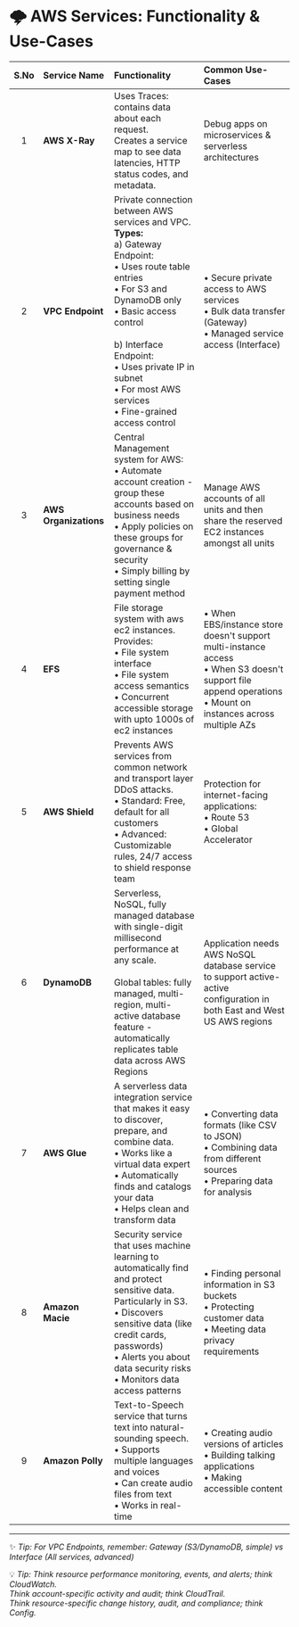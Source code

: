 # 🌩️ AWS Services: Functionality & Use-Cases

| S.No | **Service Name**   | **Functionality**                                                                                                                                      | **Common Use-Cases**                                 |
|:----:|:------------------|:------------------------------------------------------------------------------------------------------------------------------------------------------|:-----------------------------------------------------|
| 1    | **AWS X-Ray**     | Uses Traces: contains data about each request.<br>Creates a service map to see data latencies, HTTP status codes, and metadata.                        | Debug apps on microservices & serverless architectures |
| 2    | **VPC Endpoint**  | Private connection between AWS services and VPC.<br>**Types:**<br>a) Gateway Endpoint:<br>• Uses route table entries<br>• For S3 and DynamoDB only<br>• Basic access control<br><br>b) Interface Endpoint:<br>• Uses private IP in subnet<br>• For most AWS services<br>• Fine-grained access control | • Secure private access to AWS services<br>• Bulk data transfer (Gateway)<br>• Managed service access (Interface) |
| 3    | **AWS Organizations** | Central Management system for AWS:<br>• Automate account creation - group these accounts based on business needs<br>• Apply policies on these groups for governance & security<br>• Simply billing by setting single payment method | Manage AWS accounts of all units and then share the reserved EC2 instances amongst all units |
| 4    | **EFS**          | File storage system with aws ec2 instances. Provides:<br>• File system interface<br>• File system access semantics<br>• Concurrent accessible storage with upto 1000s of ec2 instances | • When EBS/instance store doesn't support multi-instance access<br>• When S3 doesn't support file append operations<br>• Mount on instances across multiple AZs |
| 5    | **AWS Shield**    | Prevents AWS services from common network and transport layer DDoS attacks.<br>• Standard: Free, default for all customers<br>• Advanced: Customizable rules, 24/7 access to shield response team | Protection for internet-facing applications:<br>• Route 53<br>• Global Accelerator |
| 6    | **DynamoDB**      | Serverless, NoSQL, fully managed database with single-digit millisecond performance at any scale.<br><br>Global tables: fully managed, multi-region, multi-active database feature - automatically replicates table data across AWS Regions | Application needs AWS NoSQL database service to support active-active configuration in both East and West US AWS regions |
| 7    | **AWS Glue**      | A serverless data integration service that makes it easy to discover, prepare, and combine data.<br>• Works like a virtual data expert<br>• Automatically finds and catalogs your data<br>• Helps clean and transform data | • Converting data formats (like CSV to JSON)<br>• Combining data from different sources<br>• Preparing data for analysis |
| 8    | **Amazon Macie**  | Security service that uses machine learning to automatically find and protect sensitive data. Particularly in S3.<br>• Discovers sensitive data (like credit cards, passwords)<br>• Alerts you about data security risks<br>• Monitors data access patterns | • Finding personal information in S3 buckets<br>• Protecting customer data<br>• Meeting data privacy requirements |
| 9    | **Amazon Polly**  | Text-to-Speech service that turns text into natural-sounding speech.<br>• Supports multiple languages and voices<br>• Can create audio files from text<br>• Works in real-time | • Creating audio versions of articles<br>• Building talking applications<br>• Making accessible content |

---

✨ *Tip: For VPC Endpoints, remember: Gateway (S3/DynamoDB, simple) vs Interface (All services, advanced)*

💡 *Tip: Think resource performance monitoring, events, and alerts; think CloudWatch.<br>
Think account-specific activity and audit; think CloudTrail.<br>
Think resource-specific change history, audit, and compliance; think Config.*
